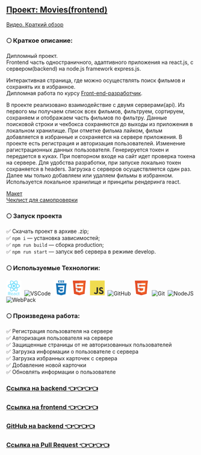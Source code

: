## [Проект: Movies(frontend)](https://movies.novo52.ru)

[Видео. Краткий обзор](https://user-images.githubusercontent.com/94468513/163075115-f2bbe1a0-51f3-4118-b5f6-601b5370f4c2.mp4)

### 🌕 Краткое описание:
Дипломный проект.   
Frontend часть одностраничного, адаптивного приложения на react.js, с сервером(backend) на node.js framework express.js.

Интерактивная страница, где можно осуществлять поиск фильмов и сохранять их в избранное.    
Дипломная работа по курсу [Front-end-разработчик](https://practicum.yandex.ru/web/).    

В проекте реализовано взаимодействие с двумя серверами(api). Из первого мы получаем список всех фильмов, фильтруем, сортируем, сохраняем и отображаем часть фильмов по фильтру. Данные поисковой строки и чекбокса сохраняются до выходы из приложения в локальном хранилище. При отметке фильма лайком, фильм добавляется в избранные и сохраняется на сервере приложения. В проекте есть регистрация и авторизация пользователей. Изменение рагистрационных данных пользователя. Генерируется токен и передается в куках. При повторном входе на сайт идет проверка токена на сервере. Для удобства разработки, при запуске локально токен сохраняется в headers. Загрузка с серверов осуществляется один раз. Далее мы только добавляем или удаляем фильмы в избранном. Используется локальное хранилище и принципы рендеринга react.
 
[Макет](https://www.figma.com/file/6fm51PDoEs7H5uLtmrJnPt/final_graduation_project_black_theme?node-id=932%3A3228)        
[Чеклист для самопроверки](https://github.com/BaturinSS/movies-frontend/files/9477531/default.pdf)    

### 🌕 Запуск проекта

✅ Скачать проект в архиве .zip;    
✅ `npm i` — установка зависимостей;    
✅ `npm run build` — сборка production;          
✅ `npm run start` — запуск веб сервера в режиме develop.


### 🌕 Используемые Технологии:

<img src="https://github.com/devicons/devicon/blob/master/icons/react/react-original-wordmark.svg" title="ReactJS" alt="NodeJS" width="40" height="40"/>&nbsp;
<img src="https://user-images.githubusercontent.com/94468513/187542776-f4aaee57-c8b2-4de6-9d84-48b7cdf0b1a9.svg" title="VSCode" alt="VSCode" width="40" height="40"/>&nbsp;
<img src="https://github.com/devicons/devicon/blob/master/icons/css3/css3-plain-wordmark.svg"  title="CSS3" alt="CSS" width="40" height="40"/>&nbsp;
<img src="https://github.com/devicons/devicon/blob/master/icons/html5/html5-original.svg" title="HTML5" alt="HTML" width="40" height="40"/>&nbsp;
<img src="https://github.com/devicons/devicon/blob/master/icons/javascript/javascript-original.svg" title="JavaScript" alt="JavaScript" width="40" height="40"/>&nbsp;
<img src="https://user-images.githubusercontent.com/78322084/162064174-194ac89a-024d-4839-aae3-22d9ee4e3a33.png"  title="GitHub" alt="GitHub" width="40" height="40"/>&nbsp;
<img src="https://github.com/devicons/devicon/blob/master/icons/html5/html5-original.svg" title="HTML5" alt="HTML" width="40" height="40"/>&nbsp;
<img src="https://user-images.githubusercontent.com/94468513/187526649-ea43f3cc-3b08-4054-9af2-ec81af5bc2e6.svg" title="Git" alt="Git" width="40" height="40"/>&nbsp;
<img src="https://user-images.githubusercontent.com/94468513/187550880-a4d2a9ef-6267-4d05-b459-8a241c85109c.svg" title="NodeJS" alt="NodeJS" width="40" height="40"/>&nbsp;
<img src="https://user-images.githubusercontent.com/94468513/187539690-03d3bff8-3360-4b55-a9cc-57b6c2ac547c.svg" title="WebPack" alt="WebPack" height="40"/>&nbsp; 
  

### 🌕 Произведена работа:    

✅ Регистрация пользователя на сервере    
✅ Авторизация пользователя на сервере   
✅ Защищенные страницы от не авторизованных пользователей    
✅ Загрузка информации о пользователе с сервера    
✅ Загрузка избранных карточек с сервера      
✅ Добавление новой карточки       
✅ Обновлять информации о пользователе         
    
### [Ссылка на backend 👈👈👈👈](https://api.movies.novo52.ru)   
### [Ссылка на frontend 👈👈👈👈](https://movies.novo52.ru)    
### [GitHub на backend 👈👈👈👈](https://github.com/BaturinSS/movies-api)    
### [Ссылка на Pull Request 👈👈👈👈](https://github.com/BaturinSS/movies-explorer-frontend/pull/2)
